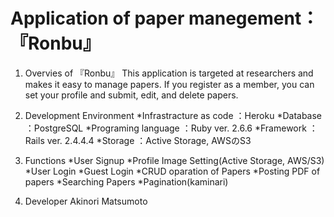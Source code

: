 # Application of paper manegement：『Ronbu』

1. Overvies of 『Ronbu』
  This application is targeted at researchers and makes it easy to manage papers.
  If you register as a member, you can set your profile and submit, edit, and delete papers.

1. Development Environment
*Infrastracture as code ：Heroku
*Database               ：PostgreSQL
*Programing language    ：Ruby ver. 2.6.6
*Framework              ：Rails ver. 2.4.4.4
*Storage                ：Active Storage, AWSのS3
  
1. Functions
*User Signup
*Profile Image Setting(Active Storage, AWS/S3)
*User Login
*Guest Login
*CRUD oparation of Papers
*Posting PDF of papers
*Searching Papers
*Pagination(kaminari)

1. Developer
  Akinori Matsumoto

